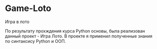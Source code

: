 # Game-Loto
Игра в лото

По результату прохждения курса Python основы, была реализован данный проект - Игра Лото. В проекте я применил полученные знания по синтаксису Python и ООП.
